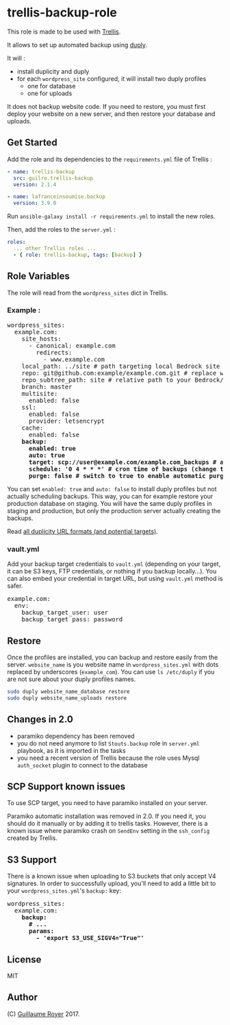 # trellis-backup-role

This role is made to be used with [Trellis](https://roots.io/trellis/).

It allows to set up automated backup using [duply](https://duply.net/).

It will :
* install duplicity and duply
* for each `wordpress_site` configured, it will install two duply profiles
    * one for database
    * one for uploads
    
It does not backup website code. If you need to restore, you must first deploy your website on a new server, and then restore your database and uploads.

## Get Started

Add the role and its dependencies to the `requirements.yml` file of Trellis :

```yaml
- name: trellis-backup
  src: guilro.trellis-backup
  version: 2.1.4

- name: lafranceinsoumise.backup
  version: 3.9.0
```

Run `ansible-galaxy install -r requirements.yml` to install the new roles.

Then, add the roles to the `server.yml` :

```yaml
roles:
  ... other Trellis roles ...
  - { role: trellis-backup, tags: [backup] }
```

## Role Variables

The role will read from the `wordpress_sites` dict in Trellis.

### Example :
<pre>
wordpress_sites:
  example.com:
    site_hosts:
      - canonical: example.com
        redirects:
          - www.example.com
    local_path: ../site # path targeting local Bedrock site directory (relative to Ansible root)
    repo: git@github.com:example/example.com.git # replace with your Git repo URL
    repo_subtree_path: site # relative path to your Bedrock/WP directory in your repo
    branch: master
    multisite:
      enabled: false
    ssl:
      enabled: false
      provider: letsencrypt
    cache:
      enabled: false
    <b>backup:</b>
      <b>enabled: true</b>
      <b>auto: true</b>
      <b>target: scp://user@example.com/example.com_backups # any location supported by duplicity</b>
      <b>schedule: '0 4 * * *' # cron time of backups (change this value)</b>
      <b>purge: false # switch to true to enable automatic purging of old backups</b>
</pre>

You can set `enabled: true` and `auto: false` to install duply profiles
but not actually scheduling backups. This way, you can for example restore your
production database on staging. You will have the same duply profiles in staging
and production, but only the production server actually creating the backups.

Read [all duplicity URL formats (and potential targets)](http://duplicity.nongnu.org/duplicity.1.html#sect7).

### vault.yml

Add your backup target credentials to `vault.yml` (depending on your target, it can be S3 keys, FTP credentials, or nothing if you backup locally...). You can also embed your credential in target URL, but using `vault.yml` method is safer.

<pre>
example.com:
  env:
    backup_target_user: user
    backup_target_pass: password
</pre>


## Restore

Once the profiles are installed, you can backup and restore easily from the server. `website_name` is you website name in `wordpress_sites.yml` with dots replaced by underscores (`example_com`). You can use `ls /etc/duply` if you are not sure about your duply profiles names.

```bash
sudo duply website_name_database restore
sudo duply website_name_uploads restore
```

## Changes in 2.0

* paramiko dependency has been removed
* you do not need anymore to list `Stouts.backup` role in `server.yml` playbook, as it is imported in the tasks
* you need a recent version of Trellis because the role uses Mysql `auth_socket` plugin to connect to the database

## SCP Support known issues

To use SCP target, you need to have paramiko installed on your server.

Paramiko automatic installation was removed in 2.0. If you need it, you should do it manually or by adding it to trellis tasks. However, there is a known issue where paramiko crash on `SendEnv` setting in the `ssh_config` created by Trellis.

## S3 Support

There is a known issue when uploading to S3 buckets that only accept V4
signatures. In order to successfully upload, you'll need to add a little bit to
your `wordpress_sites.yml`'s `backup:` key:

<pre>
wordpress_sites:
  example.com:
    <b>backup:</b>
      <b># ... </b>
      <b>params:</b>
        <b>- 'export S3_USE_SIGV4="True"'</b>
</pre>

## License

MIT

## Author

(C) [Guillaume Royer](https://github.com/guilro) 2017.
